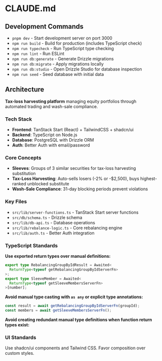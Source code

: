 # CLAUDE.md

## Development Commands

- `pnpm dev` - Start development server on port 3000
- `npm run build` - Build for production (includes TypeScript check)
- `npm run typecheck` - Run TypeScript type checking
- `npm run lint` - Run ESLint
- `npm run db:generate` - Generate Drizzle migrations
- `npm run db:migrate` - Apply migrations locally
- `npm run db:studio` - Open Drizzle Studio for database inspection
- `npm run seed` - Seed database with initial data

## Architecture

**Tax-loss harvesting platform** managing equity portfolios through automated trading and wash-sale compliance.

### Tech Stack

- **Frontend**: TanStack Start (React) + TailwindCSS + shadcn/ui
- **Backend**: TypeScript on Node.js
- **Database**: PostgreSQL with Drizzle ORM
- **Auth**: Better Auth with email/password

### Core Concepts

- **Sleeves**: Groups of 3 similar securities for tax-loss harvesting substitution
- **Tax-Loss Harvesting**: Auto-sells losers (-2% or -$2,500), buys highest-ranked unblocked substitute
- **Wash-Sale Compliance**: 31-day blocking periods prevent violations

### Key Files

- `src/lib/server-functions.ts` - TanStack Start server functions
- `src/db/schema.ts` - Drizzle schema
- `src/lib/db-api.ts` - Database operations
- `src/lib/rebalance-logic.ts` - Core rebalancing engine
- `src/lib/auth.ts` - Better Auth integration

### TypeScript Standards

**Use exported return types over manual definitions:**

```typescript
export type RebalancingGroupByIdResult = Awaited<
  ReturnType<typeof getRebalancingGroupByIdServerFn>
>;
export type SleeveMember = Awaited<
  ReturnType<typeof getSleeveMembersServerFn>
>[number];
```

**Avoid manual type casting with `as any` or explicit type annotations:**

```typescript
const result = await getRebalancingGroupByIdServerFn(groupId);
const members = await getSleeveMembersServerFn();
```

**Avoid creating redundant manual type definitions when function return types exist:**

### UI Standards

Use shadcn/ui components and Tailwind CSS. Favor composition over custom styles.
